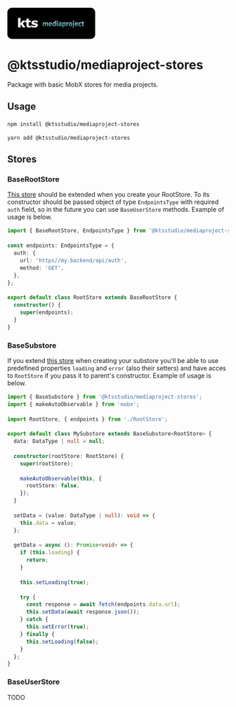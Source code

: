 ![kts](./logo.png)

# @ktsstudio/mediaproject-stores

Package with basic MobX stores for media projects.

## Usage

`npm install @ktsstudio/mediaproject-stores`

`yarn add @ktsstudio/mediaproject-stores`

## Stores

### BaseRootStore

[This store](./src/stores/BaseRootStore.ts) should be extended when you create your RootStore. To its constructor should be passed object of type `EndpointsType` with required `auth` field, so in the future you can use `BaseUserStore` methods. Example of usage is below.

```typescript
import { BaseRootStore, EndpointsType } from '@ktsstudio/mediaproject-stores';

const endpoints: EndpointsType = {
  auth: {
    url: 'https//my.backend/api/auth',
    method: 'GET',
  },
};

export default class RootStore extends BaseRootStore {
  constructor() {
    super(endpoints);
  }
}
```

### BaseSubstore

If you extend [this store](./src/stores/BaseSubstore.ts) when creating your substore you'll be able to use predefined properties `loading` and `error` (also their setters) and have acces to `RootStore` if you pass it to parent's constructor. Example of usage is below.

```typescript
import { BaseSubstore } from '@ktsstudio/mediaproject-stores';
import { makeAutoObservable } from 'mobx';

import RootStore, { endpoints } from './RootStore';

export default class MySubstore extends BaseSubstore<RootStore> {
  data: DataType | null = null;

  constructor(rootStore: RootStore) {
    super(rootStore);

    makeAutoObservable(this, {
      rootStore: false,
    });
  }

  setData = (value: DataType | null): void => {
    this.data = value;
  };

  getData = async (): Promise<void> => {
    if (this.loading) {
      return;
    }

    this.setLoading(true);

    try {
      const response = await fetch(endpoints.data.url);
      this.setData(await response.json());
    } catch {
      this.setError(true);
    } finally {
      this.setLoading(false);
    }
  };
}
```

### BaseUserStore
TODO




